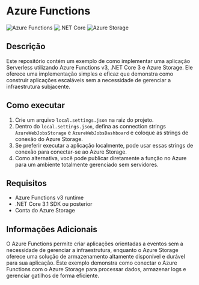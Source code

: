 # Azure Functions

![Azure Functions](https://img.shields.io/badge/Azure%20Functions-v3-blue)
![.NET Core](https://img.shields.io/badge/.NET%20Core-3.1-blue)
![Azure Storage](https://img.shields.io/badge/Azure%20Storage-available-brightgreen)

## Descrição

Este repositório contém um exemplo de como implementar uma aplicação Serverless utilizando Azure Functions v3, .NET Core 3 e Azure Storage. Ele oferece uma implementação simples e eficaz que demonstra como construir aplicações escaláveis sem a necessidade de gerenciar a infraestrutura subjacente.

## Como executar

1. Crie um arquivo `local.settings.json` na raiz do projeto.
2. Dentro do `local.settings.json`, defina as connection strings `AzureWebJobsStorage` e `AzureWebJobsDashboard` e coloque as strings de conexão do Azure Storage.
3. Se preferir executar a aplicação localmente, pode usar essas strings de conexão para conectar-se ao Azure Storage.
4. Como alternativa, você pode publicar diretamente a função no Azure para um ambiente totalmente gerenciado sem servidores.

## Requisitos

- Azure Functions v3 runtime  
- .NET Core 3.1 SDK ou posterior  
- Conta do Azure Storage

## Informações Adicionais

O Azure Functions permite criar aplicações orientadas a eventos sem a necessidade de gerenciar a infraestrutura, enquanto o Azure Storage oferece uma solução de armazenamento altamente disponível e durável para sua aplicação. Este exemplo demonstra como conectar o Azure Functions com o Azure Storage para processar dados, armazenar logs e gerenciar gatilhos de forma eficiente.
